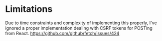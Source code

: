 # Limitations
Due to time constraints and complexity of implementing this properly, 
I've ignored a proper implementation dealing with CSRF tokens for POSTing from React.
https://github.com/github/fetch/issues/424